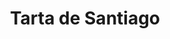 ---
layout: recette
categories: [recettes]
hidden: true
lang: fr
sitemap: false
title: Tarta de Santiago
type: sucre
recettes:
  Classique:
    ingredients: 
      - nom: oeufs 
        qte: 4
      - nom: sucre glace
        qte: 200
        unite: gr
      - nom: poudre d'amandes
        qte: 200
        unite: gr
      - nom: beurre
        qte: 100
        unite: gr
      - nom: cannelle
        qte: 0.5
        unite: cuillère à café
      - nom: zestes de citron
      - nom: zestes d'orange
    preconditions:
      - Préchauffer le four à 180°C
    etapes:
      - label: Préparation
        details:
          - Faire fondre le beurre
          - Mélanger les oeufs avec le sucre tamisé
          - Ajouter le beurre fondu et mélanger
          - Ajouter la poudre d'amandes, la cannelle et les zestes
          - Mélanger et verser dans un moule rond
      - label: Cuisson
        emoji: 🔥
        details: 
          - Cuire 30 minutes à 180°C
          - Au moment de servir, saupoudrer de sucre glace
---
